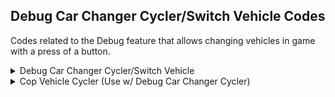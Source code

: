 ## Debug Car Changer Cycler/Switch Vehicle Codes

Codes related to the Debug feature that allows changing vehicles in game with a press of a button.

<details>
<summary>Debug Car Changer Cycler/Switch Vehicle</summary>

Press Minus (-) and D-Pad Up/D-Pad Down (Horizontal Wiimote) buttons to switch vehicle live, modified debug car changer that is nativally in the game. Minus and D-Pad Down (D-Pad Left for vertical Wiimote) cycles to the previous vehicle, Minus and D-Pad Up (D-Pad Right for vertical Wiimote) cycles to the next vehicle. The code below ("Cop Vehicle Cycler") allows you to cycle thru 
all cop vehicles. You can customize the vehicle list to any vehicle you want, all you need to do is change the vehicle hashes to the ones you want (First hash is "BB9B2938", last one is "7D8802A6"). To get a hash, use NFS Hasher v2.0 by nfsu360 and
input the vehicle string name and copy the value from "VLT Memory" to the code.

Don't change vehicle when a racer approaches you for a race in Free Roam and don't use it too much in events, it might crash

```powerpc
04394338 60000000
C2394314 0000000F
48000009 00000000
7CE802A6 38000000
3D608062 88C70000
A18B6B32 718B1003
2C0B1002 4182000C
2C0B1001 40820038
89070001 2C080000
40820024 38000001
716B0002 4082000C
38C6FFFF 48000010
38C60001 48000008
38C00000 39000001
48000008 39000000
99070001 98C70000
60000000 00000000
```
</details>

<details>
<summary>Cop Vehicle Cycler (Use w/ Debug Car Changer Cycler)</summary>

This code only works with the code above ("Debug Car Changer Cycler/Switch Vehicle"). It allows you to cycle thru all cop vehicles. You can customize the vehicle list to any vehicle you want, all you need to do is change the vehicle hashes to the 
ones you want (First hash is "BB9B2938", last one is "7D8802A6"). To get a hash, use NFS Hasher v2.0 by nfsu360 and input the vehicle string name and copy the value from "VLT Memory" to the code. Extreme fun code, can add more vehicles to the
list but the code would be too big.
Hold B and while still holding, press Minus and D-Pad Up (Horizontal) to cycle to the previous vehicle, Minus and D-Pad Down (Horizontal) to cycle to the next vehicle. 
You can change button by replacing FBFF0400 by YYYYZZZZ, where ZZZZ is button and YYYY is ZZZZ - FFFF

Button Values: https://mariokartwii.com/archive/index.php?thread-44.html

```powerpc
0439459C 7FA4EB78
28626B32 FBFF0400
C239459C 00000010
4800002D BB9B2938
A3A1D182 CC985356
E9EC1DF6 54B10E38
38B38226 B2F32FE2
A4EB6688 D37C806D
06465EB2 7D8802A6
3D608000 3D408062
A14A6B32 890B1600
714A0001 4082000C
39080004 48000008
3908FFFC 2C08FFFF
41810008 39000024
2C080028 41800008
39000000 990B1600
7D8C4214 808C0000
60000000 00000000
E0000000 00000000
```
</details>